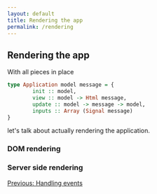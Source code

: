 ```yaml
---
layout: default
title: Rendering the app
permalink: /rendering
---
```


## Rendering the app

With all pieces in place
```haskell
type Application model message = {
        init :: model,
        view :: model -> Html message,
        update :: model -> message -> model,
        inputs :: Array (Signal message)
}
```
let's talk about actually rendering the application.

### DOM rendering

### Server side rendering

<a href="/events" class="direction previous">Previous: Handling events</a>
